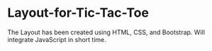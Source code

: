 # Layout-for-Tic-Tac-Toe
The Layout has been created using HTML, CSS, and Bootstrap. Will integrate JavaScript in short time.

